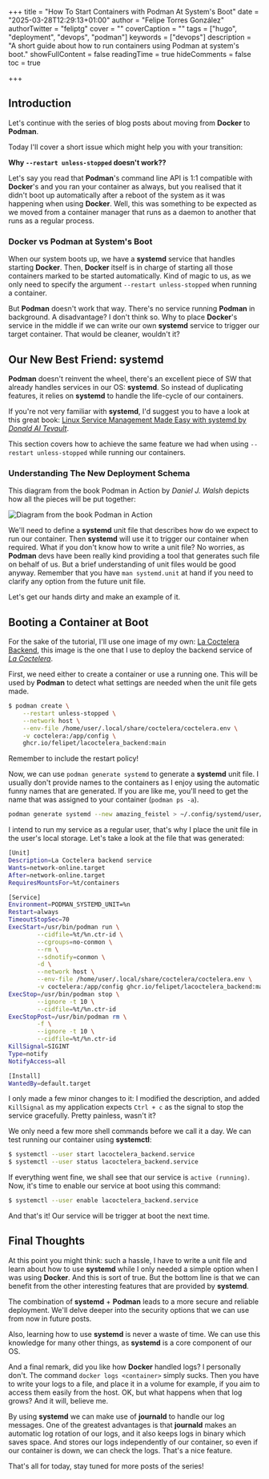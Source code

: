 +++
title = "How To Start Containers with Podman At System's Boot"
date = "2025-03-28T12:29:13+01:00"
author = "Felipe Torres González"
authorTwitter = "feliptg"
cover = ""
coverCaption = ""
tags = ["hugo", "deployment", "devops", "podman"]
keywords = ["devops"]
description = "A short guide about how to run containers using Podman at system's boot."
showFullContent = false
readingTime = true
hideComments = false
toc = true

+++

## Introduction

Let's continue with the series of blog posts about moving from **Docker** to **Podman**. 

Today I'll cover a short issue which might help you with your transition:

**Why `--restart unless-stopped` doesn't work??**

Let's say you read that **Podman**'s command line API is 1:1 compatible with **Docker**'s  and you ran your container as always, but you realised that it didn't boot up automatically after a reboot of the system as it was happening when using **Docker**. Well, this was something to be expected as we moved from a container manager that runs as a daemon  to another that runs as a regular process.

### **Docker** vs **Podman** at System's Boot

When our system boots up, we have a **systemd** service that handles starting **Docker**. Then, **Docker** itself is in charge of starting all those containers marked to be started automatically. Kind of magic to us, as we only need to specify the argument `--restart unless-stopped` when running a container.

But **Podman** doesn't work that way. There's no service running **Podman** in background. A disadvantage? I don't think so. Why to place **Docker**'s  service in the middle if we can write our own **systemd** service to trigger our target container. That would be cleaner, wouldn't it?

## Our New Best Friend: **systemd**

**Podman** doesn't reinvent the wheel, there's an excellent piece of SW that already handles services in our OS: **systemd**. So instead of duplicating features, it relies on **systemd** to handle the life-cycle of our containers.

If you're not very familiar with **systemd**, I'd suggest you to have a look at this great book: [Linux Service Management Made Easy with systemd by _Donald Al Tevault_](https://www.oreilly.com/library/view/linux-service-management/9781801811644/).

This section covers how to achieve the same feature we had when using `--restart unless-stopped` while running our containers.

### Understanding The New Deployment Schema

This diagram from the book Podman in Action by _Daniel J. Walsh_ depicts how all the pieces will be put together:

![Diagram from the book Podman in Action](/img/diagram_from_podman_in_action.png)

We'll need to define a **systemd** unit file that describes how do we expect to run our container. Then **systemd** will use it to trigger our container when required. What if you don't know how to write a unit file? No worries, as **Podman** devs have been really kind providing a tool that generates such file on behalf of us. But a brief understanding of unit files would be good anyway. Remember that you have `man systemd.unit` at hand if you need to clarify any option from the future unit file.

Let's get our hands dirty and make an example of it.

## Booting a Container at Boot

For the sake of the tutorial, I'll use one image of my own: [La Coctelera Backend](https://github.com/felipet/lacoctelera_backend/pkgs/container/lacoctelera_backend), this image is the one that I use to deploy the backend service of [_La Coctelera_](https://felipe.nubecita.eu/projects/lacoctelera/).

First, we need either to create a container or use a running one. This will be used by **Podman** to detect what settings are needed when the unit file gets made.

```bash
$ podman create \
	--restart unless-stopped \
	--network host \
	--env-file /home/user/.local/share/coctelera/coctelera.env \
	-v coctelera:/app/config \
	ghcr.io/felipet/lacoctelera_backend:main
```

Remember to include the restart policy!

Now, we can use `podman generate systemd` to generate a **systemd** unit file. I usually don't provide names to the containers as I enjoy using the automatic funny names that are generated. If you are like me, you'll need to get the name that was assigned to your container (`podman ps -a`).

```bash
podman generate systemd --new amazing_feistel > ~/.config/systemd/user/lacoctelera_backend.service
```

I intend to run my service as a regular user, that's why I place the unit file in the user's local storage. Let's take a look at the file that was generated:

```bash
[Unit]
Description=La Coctelera backend service
Wants=network-online.target
After=network-online.target
RequiresMountsFor=%t/containers

[Service]
Environment=PODMAN_SYSTEMD_UNIT=%n
Restart=always
TimeoutStopSec=70
ExecStart=/usr/bin/podman run \
        --cidfile=%t/%n.ctr-id \
        --cgroups=no-conmon \
        --rm \
        --sdnotify=conmon \
        -d \
        --network host \
        --env-file /home/user/.local/share/coctelera/coctelera.env \
        -v coctelera:/app/config ghcr.io/felipet/lacoctelera_backend:main
ExecStop=/usr/bin/podman stop \
        --ignore -t 10 \
        --cidfile=%t/%n.ctr-id
ExecStopPost=/usr/bin/podman rm \
        -f \
        --ignore -t 10 \
        --cidfile=%t/%n.ctr-id
KillSignal=SIGINT
Type=notify
NotifyAccess=all

[Install]
WantedBy=default.target
```

I only made a few minor changes to it: I modified the description, and added `KillSignal` as my application expects `Ctrl + c` as the signal to stop the service gracefully. Pretty painless, wasn't it?

We only need a few more shell commands before we call it a day. We can test running our container using **systemctl**:

```bash
$ systemctl --user start lacoctelera_backend.service
$ systemctl --user status lacoctelera_backend.service
```

If everything went fine, we shall see that our service is `active (running)`. Now, it's time to enable our service at boot using this command:

```bash
$ systemctl --user enable lacoctelera_backend.service
```

And that's it! Our service will be trigger at boot the next time.

## Final Thoughts

At this point you might think: such a hassle, I have to write a unit file and learn about how to use **systemd** while I only needed a simple option when I was using **Docker**. And this is sort of true. But the bottom line is that we can benefit from the other interesting features that are provided by **systemd**. 

The combination of **systemd** + **Podman** leads to a more secure and reliable deployment. We'll delve deeper into the security options that we can use from now in future posts.

Also, learning how to use **systemd** is never a waste of time. We can use this knowledge for many other things, as **systemd** is a core component of our OS.

And a final remark, did you like how **Docker** handled logs? I personally don't. The command `docker logs <container>` simply sucks. Then you have to write your logs to a file, and place it in a volume for example, if you aim to access them easily from the host. OK, but what happens when that log grows? And it will, believe me.

By using **systemd** we can make use of **journald** to handle our log messages. One of the greatest advantages is that **journald** makes an automatic log rotation of our logs, and it also keeps logs in binary which saves space. And stores our logs independently of our container, so even if our container is down, we can check the logs. That's a nice feature.

That's all for today, stay tuned for more posts of the series!
